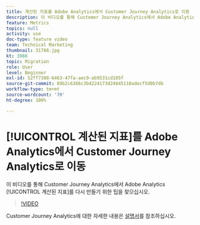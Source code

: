 ```yaml
---
title: 계산된 지표를 Adobe Analytics에서 Customer Journey Analytics로 이동
description: 이 비디오를 통해 Customer Journey Analytics에서 Adobe Analytics 계산된 지표를 다시 만들기 위한 팁을 찾으십시오.
feature: Metrics
topics: null
activity: use
doc-type: feature video
team: Technical Marketing
thumbnail: 31788.jpg
kt: 3966
topic: Migration
role: User
level: Beginner
exl-id: 52ff7388-6463-47fa-aec9-ab9531cd105f
source-git-commit: 89b2c6366c3b4224173d24845110adecf5d0b7db
workflow-type: tm+mt
source-wordcount: '70'
ht-degree: 100%

---
```


# [!UICONTROL 계산된 지표]를 Adobe Analytics에서 Customer Journey Analytics로 이동

이 비디오를 통해 Customer Journey Analytics에서 Adobe Analytics [!UICONTROL 계산된 지표]를 다시 만들기 위한 팁을 찾으십시오.

>[!VIDEO](https://video.tv.adobe.com/v/31788/?quality=12&learn=on)

Customer Journey Analytics에 대한 자세한 내용은 [설명서](https://experienceleague.adobe.com/docs/analytics-platform/using/cja-landing.html)를 참조하십시오.
